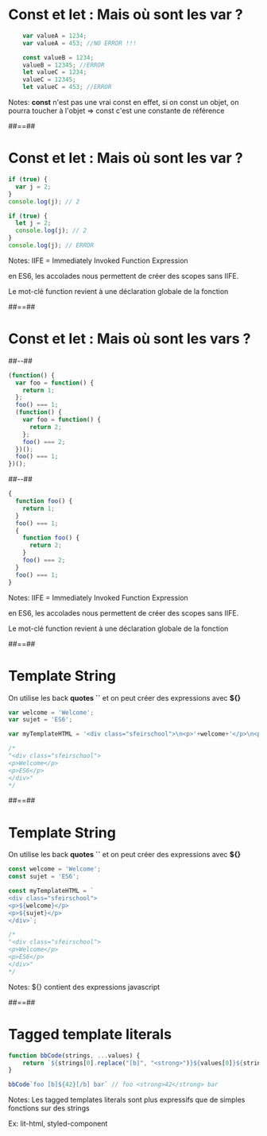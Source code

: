 <!-- .slide: class="with-code" -->

# Const et let : Mais où sont les var ?

```javascript
    var valueA = 1234;
    var valueA = 453; //NO ERROR !!!
```
<!-- .element: class="fragment" -->

```javascript
    const valueB = 1234;
    valueB = 12345; //ERROR
    let valueC = 1234;
    valueC = 12345;
    let valueC = 453; //ERROR
```
<!-- .element: class="fragment" -->

Notes:
**const** n'est pas une vrai const en effet, si on const un objet, on pourra toucher à l'objet => const c'est une constante de référence

##==##

<!-- .slide: class="with-code" -->

# Const et let : Mais où sont les var ?

```javascript
if (true) {
  var j = 2;
}
console.log(j); // 2
```
<!-- .element: class="fragment" -->

```javascript
if (true) {
  let j = 2;
  console.log(j); // 2
}
console.log(j); // ERROR
```
<!-- .element: class="fragment" -->

Notes:
IIFE = Immediately Invoked Function Expression

en ES6, les accolades nous permettent de créer des scopes sans IIFE.

Le mot-clé function revient à une déclaration globale de la fonction

##==##

<!-- .slide: class="two-column-layout" -->

# Const et let : Mais où sont les vars ?

##--##

<!-- .slide: class="with-code" -->

```javascript
(function() {
  var foo = function() {
    return 1;
  };
  foo() === 1;
  (function() {
    var foo = function() {
      return 2;
    };
    foo() === 2;
  })();
  foo() === 1;
})();
```
<!-- .element: class="fragment" -->

##--##

<!-- .slide: class="with-code" -->

```javascript
{
  function foo() {
    return 1;
  }
  foo() === 1;
  {
    function foo() {
      return 2;
    }
    foo() === 2;
  }
  foo() === 1;
}
```
<!-- .element: class="fragment" -->

Notes:
IIFE = Immediately Invoked Function Expression

en ES6, les accolades nous permettent de créer des scopes sans IIFE.

Le mot-clé function revient à une déclaration globale de la fonction

##==##

<!-- .slide: class="with-code" -->

# Template String

On utilise les back **quotes ``** et on peut créer des expressions avec **\${}**

```javascript
var welcome = 'Welcome';
var sujet = 'ES6';

var myTemplateHTML = '<div class="sfeirschool">\n<p>'+welcome+'</p>\n<p>'+sujet+'</p>\n</div>';

/*
"<div class="sfeirschool">
<p>Welcome</p>
<p>ES6</p>
</div>"
*/
```
<!-- .element: class="fragment" -->

##==##

<!-- .slide: class="with-code" -->

# Template String

On utilise les back **quotes ``** et on peut créer des expressions avec **\${}**

```javascript
const welcome = 'Welcome';
const sujet = 'ES6';

const myTemplateHTML = `
<div class="sfeirschool">
<p>${welcome}</p>
<p>${sujet}</p>
</div>`;

/*
"<div class="sfeirschool">
<p>Welcome</p>
<p>ES6</p>
</div>"
*/
```
<!-- .element: class="fragment" -->

Notes:
\${} contient des expressions javascript

##==##

<!-- .slide: class="with-code" -->

# Tagged template literals

```javascript
function bbCode(strings, ...values) {
    return `${strings[0].replace("[b]", "<strong>")}${values[0]}${strings[1].replace("[/b]", "</strong>")}`;
}

bbCode`foo [b]${42}[/b] bar` // foo <strong>42</strong> bar
```

Notes:
Les tagged templates literals sont plus expressifs que de simples fonctions sur des strings

Ex: lit-html, styled-component
